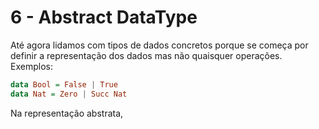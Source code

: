 # 6 - Abstract DataType

Até agora lidamos com tipos de dados concretos porque se começa por definir a representação dos dados mas não quaisquer operações. Exemplos:

```haskell
data Bool = False | True
data Nat = Zero | Succ Nat
```

Na representação abstrata, 